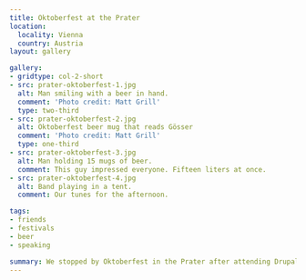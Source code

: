 ```yaml
---
title: Oktoberfest at the Prater
location:
  locality: Vienna
  country: Austria
layout: gallery

gallery:
- gridtype: col-2-short
- src: prater-oktoberfest-1.jpg
  alt: Man smiling with a beer in hand.
  comment: 'Photo credit: Matt Grill'
  type: two-third
- src: prater-oktoberfest-2.jpg
  alt: Oktoberfest beer mug that reads Gösser
  comment: 'Photo credit: Matt Grill'
  type: one-third
- src: prater-oktoberfest-3.jpg
  alt: Man holding 15 mugs of beer.
  comment: This guy impressed everyone. Fifteen liters at once.
- src: prater-oktoberfest-4.jpg
  alt: Band playing in a tent.
  comment: Our tunes for the afternoon.

tags:
- friends
- festivals
- beer
- speaking

summary: We stopped by Oktoberfest in the Prater after attending DrupalCon Vienna.
---
```

